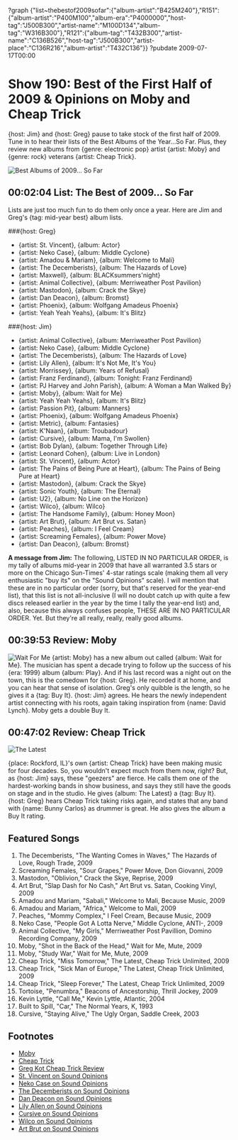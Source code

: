 ?graph {"list~thebestof2009sofar":{"album-artist":"B425M240"},"R151":{"album-artist":"P400M100","album-era":"P4000000","host-tag":"J500B300","artist-name":"M100D134","album-tag":"W316B300"},"R121":{"album-tag":"T432B300","artist-name":"C136B526","host-tag":"J500B300","artist-place":"C136R216","album-artist":"T432C136"}}
?pubdate 2009-07-17T00:00

# Show 190: Best of the First Half of 2009 & Opinions on Moby and Cheap Trick
{host: Jim} and {host: Greg} pause to take stock of the first half of 2009. Tune in to hear their lists of the Best Albums of the Year...So Far. Plus, they review new albums from {genre: electronic pop} artist {artist: Moby} and {genre: rock} veterans {artist: Cheap Trick}.

![Best Albums of 2009... So Far](http://static.soundopinions.org/images/2009/2009albumsbest.jpg)

## 00:02:04 List: The Best of 2009... So Far
Lists are just too much fun to do them only once a year. Here are Jim and Greg's {tag: mid-year best} album lists.

###{host: Greg}
- {artist: St. Vincent}, {album: Actor}
- {artist: Neko Case}, {album: Middle Cyclone}
- {artist: Amadou & Mariam}, {album: Welcome to Mali}
- {artist: The Decemberists}, {album: The Hazards of Love}
- {artist: Maxwell}, {album: BLACKsummers'night}
- {artist: Animal Collective}, {album: Merriweather Post Pavilion}
- {artist: Mastodon}, {album: Crack the Skye}
- {artist: Dan Deacon}, {album: Bromst}
- {artist: Phoenix}, {album: Wolfgang Amadeus Phoenix}
- {artist: Yeah Yeah Yeahs}, {album: It's Blitz}

###{host: Jim}

- {artist: Animal Collective}, {album: Merriweather Post Pavilion}
- {artist: Neko Case}, {album: Middle Cyclone}
- {artist: The Decemberists}, {album: The Hazards of Love}
- {artist: Lily Allen}, {album: It's Not Me, It's You}
- {artist: Morrissey}, {album: Years of Refusal}
- {artist: Franz Ferdinand}, {album: Tonight: Franz Ferdinand}
- {artist: PJ Harvey and John Parish}, {album: A Woman a Man Walked By}
- {artist: Moby}, {album: Wait for Me}
- {artist: Yeah Yeah Yeahs}, {album: It's Blitz}
- {artist: Passion Pit}, {album: Manners}
- {artist: Phoenix}, {album: Wolfgang Amadeus Phoenix}
- {artist: Metric}, {album: Fantasies}
- {artist: K'Naan}, {album: Troubadour}
- {artist: Cursive}, {album: Mama, I'm Swollen}
- {artist: Bob Dylan}, {album: Together Through Life}
- {artist: Leonard Cohen}, {album: Live in London}
- {artist: St. Vincent}, {album: Actor}
- {artist: The Pains of Being Pure at Heart}, {album: The Pains of Being Pure at Heart}
- {artist: Mastodon}, {album: Crack the Skye}
- {artist: Sonic Youth}, {album: The Eternal}
- {artist: U2}, {album: No Line on the Horizon}
- {artist: Wilco}, {album: Wilco}
- {artist: The Handsome Family}, {album: Honey Moon}
- {artist: Art Brut}, {album: Art Brut vs. Satan}
- {artist: Peaches}, {album: I Feel Cream}
- {artist: Screaming Females}, {album: Power Move}
- {artist: Dan Deacon}, {album: Bromst}

**A message from Jim:**
The following, LISTED IN NO PARTICULAR ORDER, is my tally of albums mid-year in 2009 that have all warranted 3.5 stars or more on the Chicago Sun-Times' 4-star ratings scale (making them all very enthusiastic "buy its" on the "Sound Opinions" scale). I will mention that these are in no particular order (sorry, but that's reserved for the year-end list), that this list is not all-inclusive (I will no doubt catch up with quite a few discs released earlier in the year by the time I tally the year-end list) and, also, because this always confuses people, THESE ARE IN NO PARTICULAR ORDER. Yet. But they're all really, really, really good albums.

## 00:39:53 Review: Moby
![Wait For Me](http://assets.rollingstone.com/assets/images/album_review/5a50f94571d62af80509729c70531252ab1de2eb.jpg "789023/682211208")
{artist: Moby} has a new album out called {album: Wait for Me}. The musician has spent a decade trying to follow up the success of his {era: 1999} album {album: Play}. And if his last record was a night out on the town, this is the comedown for {host: Greg}. He recorded it at home, and you can hear that sense of isolation. Greg's only quibble is the length, so he gives it a {tag: Buy It}. {host: Jim} agrees. He hears the newly independent artist connecting with his roots, again taking inspiration from {name: David Lynch}. Moby gets a double Buy It.

## 00:47:02 Review: Cheap Trick
![The Latest](http://is4.mzstatic.com/image/thumb/Music/v4/a3/18/40/a31840c7-2a5e-20ee-61e7-1d3e5e90b17d/source/600x600bb.jpg "461577/325396123")

{place: Rockford, IL}'s own {artist: Cheap Trick} have been making music for four decades. So, you wouldn't expect much from them now, right? But, as {host: Jim} says, these "geezers" are fierce. He calls them one of the hardest-working bands in show business, and says they still have the goods on stage and in the studio. He gives {album: The Latest} a {tag: Buy It}. {host: Greg} hears Cheap Trick taking risks again, and states that any band with {name: Bunny Carlos} as drummer is great. He also gives the album a Buy It rating.

## Featured Songs
1. The Decemberists, "The Wanting Comes in Waves," The Hazards of Love, Rough Trade, 2009
2. Screaming Females, "Sour Grapes," Power Move, Don Giovanni, 2009
3. Mastodon, "Oblivion," Crack the Skye, Reprise, 2009
4. Art Brut, "Slap Dash for No Cash," Art Brut vs. Satan, Cooking Vinyl, 2009
5. Amadou and Mariam, "Sabali," Welcome to Mali, Because Music, 2009
6. Amadou and Mariam, "Africa," Welcome to Mali, 2009
7. Peaches, "Mommy Complex," I Feel Cream, Because Music, 2009
8. Neko Case, "People Got A Lotta Nerve," Middle Cyclone, ANTI-, 2009
9. Animal Collective, "My Girls," Merriweather Post Pavillion, Domino Recording Company, 2009
10. Moby, "Shot in the Back of the Head," Wait for Me, Mute, 2009
11. Moby, "Study War," Wait for Me, Mute, 2009
12. Cheap Trick, "Miss Tomorrow," The Latest, Cheap Trick Unlimited, 2009
13. Cheap Trick, "Sick Man of Europe," The Latest, Cheap Trick Unlimited, 2009
14. Cheap Trick, "Sleep Forever," The Latest, Cheap Trick Unlimited, 2009
15. Tortoise, "Penumbra," Beacons of Ancestorship, Thrill Jockey, 2009
16. Kevin Lyttle, "Call Me," Kevin Lyttle, Atlantic, 2004
17. Built to Spill, "Car," The Normal Years, K, 1993
18. Cursive, "Staying Alive," The Ugly Organ, Saddle Creek, 2003

## Footnotes
- [Moby](http://www.moby.com/)
- [Cheap Trick](http://www.cheaptrick.com/)
- [Greg Kot Cheap Trick Review](http://articles.chicagotribune.com/2009-06-23/entertainment/0906220386_1_tom-petersson-bun-e-carlos-robin-zander)
- [St. Vincent on Sound Opinions](/show/189)
- [Neko Case on Sound Opinions](/show/71)
- [The Decemberists on Sound Opinions](/show/80)
- [Dan Deacon on Sound Opinions](/show/183)
- [Lily Allen on Sound Opinions](/show/65)
- [Cursive on Sound Opinions](/show/133)
- [Wilco on Sound Opinions](/show/77)
- [Art Brut on Sound Opinions](/show/24)
